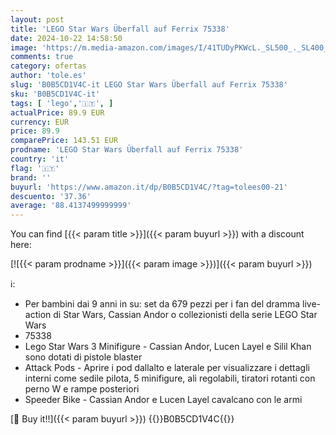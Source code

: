 ```yaml
---
layout: post
title: 'LEGO Star Wars Überfall auf Ferrix 75338'
date: 2024-10-22 14:58:50
image: 'https://m.media-amazon.com/images/I/41TUDyPKWcL._SL500_._SL400_.jpg'
comments: true
category: ofertas
author: 'tole.es'
slug: 'B0B5CD1V4C-it LEGO Star Wars Überfall auf Ferrix 75338'
sku: 'B0B5CD1V4C-it'
tags: [ 'lego','🇮🇹', ]
actualPrice: 89.9 EUR
currency: EUR
price: 89.9
comparePrice: 143.51 EUR
prodname: 'LEGO Star Wars Überfall auf Ferrix 75338'
country: 'it'
flag: '🇮🇹'
brand: ''
buyurl: 'https://www.amazon.it/dp/B0B5CD1V4C/?tag=tolees00-21'
descuento: '37.36'
average: '88.4137499999999'
---
```


You can find [{{< param title >}}]({{< param buyurl >}}) with a discount here:

[![{{< param prodname >}}]({{< param image >}})]({{< param buyurl >}})

ℹ️:

- Per bambini dai 9 anni in su: set da 679 pezzi per i fan del dramma live-action di Star Wars, Cassian Andor o collezionisti della serie LEGO Star Wars
- 75338
- Lego Star Wars 3 Minifigure - Cassian Andor, Lucen Layel e Silil Khan sono dotati di pistole blaster
- Attack Pods - Aprire i pod dallalto e laterale per visualizzare i dettagli interni come sedile pilota, 5 minifigure, ali regolabili, tiratori rotanti con perno W e rampe posteriori
- Speeder Bike - Cassian Andor e Lucen Layel cavalcano con le armi

[🛒 Buy it!!]({{< param buyurl >}})
{{<world>}}B0B5CD1V4C{{</world>}}
